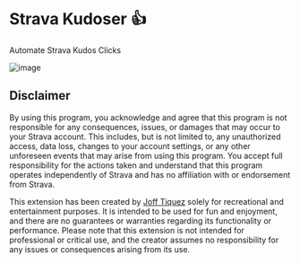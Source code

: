 # Strava Kudoser 👍

Automate Strava Kudos Clicks

![image](https://github.com/user-attachments/assets/44a00311-428d-4904-8a18-4d51724a66de)

## Disclaimer

By using this program, you acknowledge and agree that this program is not responsible for any consequences, issues, or damages that may occur to your Strava account. This includes, but is not limited to, any unauthorized access, data loss, changes to your account settings, or any other unforeseen events that may arise from using this program. You accept full responsibility for the actions taken and understand that this program operates independently of Strava and has no affiliation with or endorsement from Strava.

This extension has been created by [Joff Tiquez](https://jofftiquez.dev/gui) solely for recreational and entertainment purposes. It is intended to be used for fun and enjoyment, and there are no guarantees or warranties regarding its functionality or performance. Please note that this extension is not intended for professional or critical use, and the creator assumes no responsibility for any issues or consequences arising from its use.
